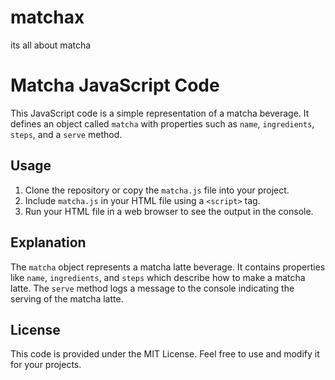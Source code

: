 # matchax
its all about matcha
# Matcha JavaScript Code

This JavaScript code is a simple representation of a matcha beverage. It defines an object called `matcha` with properties such as `name`, `ingredients`, `steps`, and a `serve` method.

## Usage

1. Clone the repository or copy the `matcha.js` file into your project.
2. Include `matcha.js` in your HTML file using a `<script>` tag.
3. Run your HTML file in a web browser to see the output in the console.

## Explanation

The `matcha` object represents a matcha latte beverage. It contains properties like `name`, `ingredients`, and `steps` which describe how to make a matcha latte. The `serve` method logs a message to the console indicating the serving of the matcha latte.

## License

This code is provided under the MIT License. Feel free to use and modify it for your projects.
